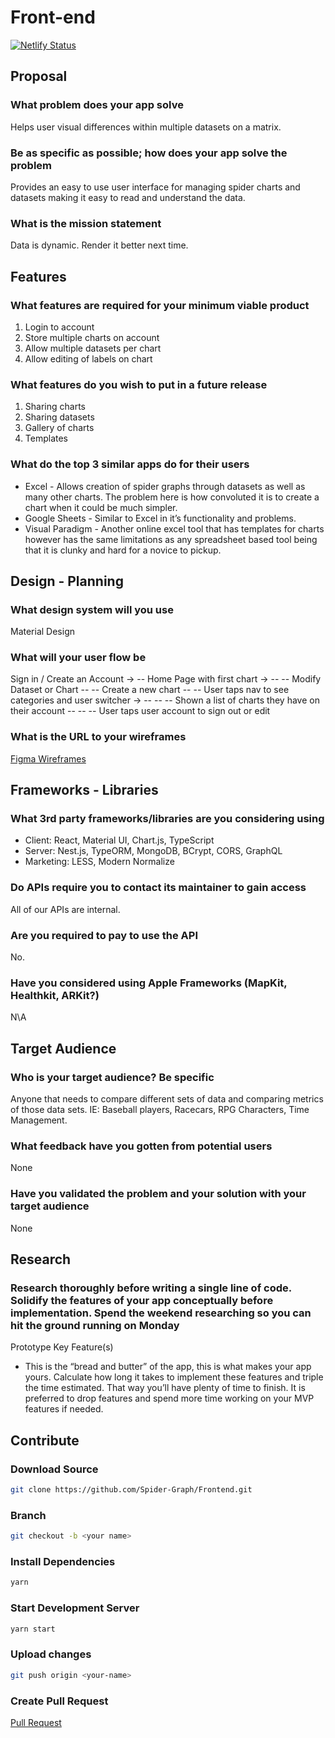 # Front-end

[![Netlify Status](https://api.netlify.com/api/v1/badges/4c19816c-b3c6-45d4-83ec-a36748c966c6/deploy-status)](https://app.netlify.com/sites/gratracks/deploys)

## Proposal

### What problem does your app solve

Helps user visual differences within multiple datasets on a matrix.

### Be as specific as possible; how does your app solve the problem

Provides an easy to use user interface for managing spider charts and datasets making it easy to read and understand the data.

### What is the mission statement

Data is dynamic. Render it better next time.

## Features

### What features are required for your minimum viable product

1. Login to account
2. Store multiple charts on account
3. Allow multiple datasets per chart
4. Allow editing of labels on chart

### What features do you wish to put in a future release

1. Sharing charts
2. Sharing datasets
3. Gallery of charts
4. Templates

### What do the top 3 similar apps do for their users

- Excel - Allows creation of spider graphs through datasets as well as many other charts. The problem here is how convoluted it is to create a chart when it could be much simpler.
- Google Sheets - Similar to Excel in it’s functionality and problems.
- Visual Paradigm - Another online excel tool that has templates for charts however has the same limitations as any spreadsheet based tool being that it is clunky and hard for a novice to pickup.

## Design - Planning

### What design system will you use

Material Design

### What will your user flow be

Sign in / Create an Account ->
-- Home Page with first chart ->
-- -- Modify Dataset or Chart
-- -- Create a new chart
-- -- User taps nav to see categories and user switcher ->
-- -- -- Shown a list of charts they have on their account
-- -- -- User taps user account to sign out or edit

### What is the URL to your wireframes

[Figma Wireframes](https://www.figma.com/file/o6GSpN5vFpmogvtJw0Y3hs/Untitled?node-id=0%3A1)

## Frameworks - Libraries

### What 3rd party frameworks/libraries are you considering using

- Client: React, Material UI, Chart.js, TypeScript
- Server: Nest.js, TypeORM, MongoDB, BCrypt, CORS, GraphQL
- Marketing: LESS, Modern Normalize

### Do APIs require you to contact its maintainer to gain access

All of our APIs are internal.

### Are you required to pay to use the API

No.

### Have you considered using Apple Frameworks (MapKit, Healthkit, ARKit?)

N\A

## Target Audience

### Who is your target audience? Be specific

Anyone that needs to compare different sets of data and
comparing metrics of those data sets. IE: Baseball players,
Racecars, RPG Characters, Time Management.

### What feedback have you gotten from potential users

None

### Have you validated the problem and your solution with your target audience

None

## Research

### Research thoroughly before writing a single line of code. Solidify the features of your app conceptually before implementation. Spend the weekend researching so you can hit the ground running on Monday

Prototype Key Feature(s)

- This is the “bread and butter” of the app, this is what makes your app yours. Calculate how long it takes to implement these features and triple the time estimated. That way you’ll have plenty of time to finish. It is preferred to drop features and spend more time working on your MVP features if needed.

## Contribute

### Download Source

```bash
git clone https://github.com/Spider-Graph/Frontend.git
```

### Branch

```bash
git checkout -b <your name>
```

### Install Dependencies

```bash
yarn
```

### Start Development Server

```bash
yarn start
```

### Upload changes

```bash
git push origin <your-name>
```

### Create Pull Request

[Pull Request](https://github.com/Spider-Graph/Frontend/compare)
